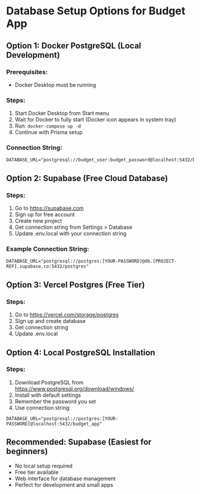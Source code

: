 # Database Setup Options for Budget App

## Option 1: Docker PostgreSQL (Local Development)

### Prerequisites:
- Docker Desktop must be running

### Steps:
1. Start Docker Desktop from Start menu
2. Wait for Docker to fully start (Docker icon appears in system tray)
3. Run: `docker-compose up -d`
4. Continue with Prisma setup

### Connection String:
```
DATABASE_URL="postgresql://budget_user:budget_password@localhost:5432/budget_app"
```

## Option 2: Supabase (Free Cloud Database)

### Steps:
1. Go to https://supabase.com
2. Sign up for free account
3. Create new project
4. Get connection string from Settings > Database
5. Update .env.local with your connection string

### Example Connection String:
```
DATABASE_URL="postgresql://postgres:[YOUR-PASSWORD]@db.[PROJECT-REF].supabase.co:5432/postgres"
```

## Option 3: Vercel Postgres (Free Tier)

### Steps:
1. Go to https://vercel.com/storage/postgres
2. Sign up and create database
3. Get connection string
4. Update .env.local

## Option 4: Local PostgreSQL Installation

### Steps:
1. Download PostgreSQL from https://www.postgresql.org/download/windows/
2. Install with default settings
3. Remember the password you set
4. Use connection string:

```
DATABASE_URL="postgresql://postgres:[YOUR-PASSWORD]@localhost:5432/budget_app"
```

## Recommended: Supabase (Easiest for beginners)
- No local setup required
- Free tier available
- Web interface for database management
- Perfect for development and small apps 